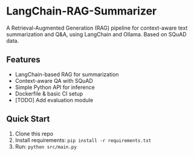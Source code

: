 # LangChain-RAG-Summarizer
A Retrieval-Augmented Generation (RAG) pipeline for context-aware text summarization and Q&A, using LangChain and Ollama. Based on SQuAD data.

## Features
- LangChain-based RAG for summarization
- Context-aware QA with SQuAD
- Simple Python API for inference
- Dockerfile & basic CI setup
- [TODO] Add evaluation module

## Quick Start
1. Clone this repo
2. Install requirements: `pip install -r requirements.txt`
3. Run: `python src/main.py`
